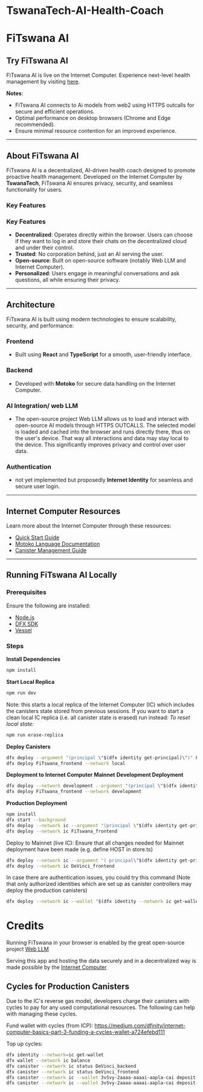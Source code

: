 # TswanaTech-AI-Health-Coach
# FiTswana AI  

## Try FiTswana AI  
FiTswana AI is live on the Internet Computer. Experience next-level health management by visiting [here]().  

**Notes**: 
- FiTswana AI connects to Ai models from web2 using HTTPS outcalls for secure and efficient operations.  
- Optimal performance on desktop browsers (Chrome and Edge recommended).  
- Ensure minimal resource contention for an improved experience.  

---

## About FiTswana AI  

FiTswana AI is a decentralized, AI-driven health coach designed to promote proactive health management. Developed on the Internet Computer by **TswanaTech**, FiTswana AI ensures privacy, security, and seamless functionality for users.  

### Key Features  

### Key Features

- **Decentralized**: Operates directly within the browser. Users can choose if they want to log in and store their chats on the decentralized cloud and under their control.
- **Trusted**: No corporation behind, just an AI serving the user.
- **Open-source**: Built on open-source software (notably Web LLM and Internet Computer).
- **Personalized**: Users engage in meaningful conversations and ask questions, all while ensuring their privacy.

---

## Architecture  

FiTswana AI is built using modern technologies to ensure scalability, security, and performance:  

### Frontend  
- Built using **React** and **TypeScript** for a smooth, user-friendly interface.  

### Backend  
- Developed with **Motoko** for secure data handling on the Internet Computer.  

### AI Integration/ web LLM  
- The open-source project Web LLM allows us to load and interact with open-source AI models through HTTPS OUTCALLS. The selected model is loaded and cached into the browser and runs directly there, thus on the user's device. That way all interactions and data may stay local to the device. This significantly improves privacy and control over user data.

### Authentication  
- not yet implemented but proposedly **Internet Identity** for seamless and secure user login.  
---

## Internet Computer Resources  

Learn more about the Internet Computer through these resources:  
- [Quick Start Guide](https://sdk.dfinity.org/docs/quickstart/quickstart-intro.html)  
- [Motoko Language Documentation](https://sdk.dfinity.org/docs/language-guide/motoko.html)  
- [Canister Management Guide](https://sdk.dfinity.org/docs/developers-guide/canister-lifecycle.html)  

---

## Running FiTswana AI Locally  

### Prerequisites  
Ensure the following are installed:  
- [Node.js](https://nodejs.org/)  
- [DFX SDK](https://internetcomputer.org/docs/current/developer-docs/build/install/)  
- [Vessel](https://github.com/dfinity/vessel)  

### Steps  

**Install Dependencies**  
```bash
npm install
```
**Start Local Replica**
```bash
npm run dev
```
Note: this starts a local replica of the Internet Computer (IC) which includes the canisters state stored from previous sessions.
If you want to start a clean local IC replica (i.e. all canister state is erased) run instead:
*To reset local state:*
```bash
npm run erase-replica
```
**Deploy Canisters**
```bash
dfx deploy --argument "(principal \"$(dfx identity get-principal)\")" FiTswana_backend --network local
dfx deploy FiTswana_frontend --network local
```  
**Deployment to Internet Computer Mainnet**
**Development Deployment**
```bash
dfx deploy --network development --argument "(principal \"$(dfx identity get-principal)\")" FiTswana_backend  
dfx deploy FiTswana_frontend --network development
```
**Production Deployment**
```bash
npm install  
dfx start --background  
dfx deploy --network ic --argument "(principal \"$(dfx identity get-principal)\")" FiTswana_backend  
dfx deploy --network ic FiTswana_frontend  
```
Deploy to Mainnet (live IC):
Ensure that all changes needed for Mainnet deployment have been made (e.g. define HOST in store.ts)
```bash
dfx deploy --network ic --argument "( principal\"$(dfx identity get-principal)\" )" DeVinci_backend
dfx deploy --network ic DeVinci_frontend
```
In case there are authentication issues, you could try this command
(Note that only authorized identities which are set up as canister controllers may deploy the production canisters)
```bash
dfx deploy --network ic --wallet "$(dfx identity --network ic get-wallet)"
```

# Credits
Running FiTswana in your browser is enabled by the great open-source project [Web LLM](https://webllm.mlc.ai/)

Serving this app and hosting the data securely and in a decentralized way is made possible by the [Internet Computer](https://internetcomputer.org/)

## Cycles for Production Canisters
Due to the IC's reverse gas model, developers charge their canisters with cycles to pay for any used computational resources. The following can help with managing these cycles.

Fund wallet with cycles (from ICP): https://medium.com/dfinity/internet-computer-basics-part-3-funding-a-cycles-wallet-a724efebd111

Top up cycles:
```bash
dfx identity --network=ic get-wallet
dfx wallet --network ic balance
dfx canister --network ic status DeVinci_backend
dfx canister --network ic status DeVinci_frontend
dfx canister --network ic --wallet 3v5vy-2aaaa-aaaai-aapla-cai deposit-cycles 3000000000000 DeVinci_backend
dfx canister --network ic --wallet 3v5vy-2aaaa-aaaai-aapla-cai deposit-cycles 300000000000 DeVinci_frontend
```
